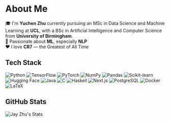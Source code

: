 # About Me

🎓 I'm **Yuchen Zhu** currently pursuing an MSc in Data Science and Machine Learning at **UCL**, with a BSc in Artificial Intelligence and Computer Science from **University of Birmingham**.  
🤖 Passionate about **ML**, especially **NLP**  
❤️ I love **CR7** — the Greatest of All Time

## Tech Stack

![Python](https://img.shields.io/badge/Python-3776AB?logo=python&logoColor=fff)
![TensorFlow](https://img.shields.io/badge/TensorFlow-FF6F00?logo=tensorflow&logoColor=fff)
![PyTorch](https://img.shields.io/badge/PyTorch-ee4c2c?logo=pytorch&logoColor=white)
![NumPy](https://img.shields.io/badge/NumPy-4DABCF?logo=numpy&logoColor=fff)
![Pandas](https://img.shields.io/badge/Pandas-150458?logo=pandas&logoColor=fff)
![Scikit-learn](https://img.shields.io/badge/Scikit--Learn-F7931E?logo=scikit-learn&logoColor=white)
![Hugging Face](https://img.shields.io/badge/HuggingFace-FFD21F?logo=huggingface&logoColor=000)
![Java](https://img.shields.io/badge/Java-%23ED8B00.svg?logo=openjdk&logoColor=white)
![C](https://img.shields.io/badge/C-00599C?logo=c&logoColor=white)
![Haskell](https://img.shields.io/badge/Haskell-5D4F85?logo=haskell&logoColor=white)
![Next.js](https://img.shields.io/badge/Next.js-black?logo=next.js&logoColor=white)
![PostgreSQL](https://img.shields.io/badge/PostgreSQL-316192?logo=postgresql&logoColor=white)
![Docker](https://img.shields.io/badge/Docker-2496ED?logo=docker&logoColor=fff)
![LaTeX](https://img.shields.io/badge/LaTeX-008080?logo=latex&logoColor=white)

## GitHub Stats

![Jay Zhu's Stats](https://github-readme-stats.vercel.app/api?username=JayHeart03&theme=tokyonight&show_icons=true&hide_border=false&count_private=true)
